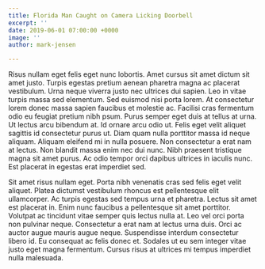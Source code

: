 ```yaml
---
title: Florida Man Caught on Camera Licking Doorbell
excerpt: ''
date: 2019-06-01 07:00:00 +0000
image: ''
author: mark-jensen

---
```

Risus nullam eget felis eget nunc lobortis. Amet cursus sit amet dictum sit amet justo. Turpis egestas pretium aenean pharetra magna ac placerat vestibulum. Urna neque viverra justo nec ultrices dui sapien. Leo in vitae turpis massa sed elementum. Sed euismod nisi porta lorem. At consectetur lorem donec massa sapien faucibus et molestie ac. Facilisi cras fermentum odio eu feugiat pretium nibh psum. Purus semper eget duis at tellus at urna. Ut lectus arcu bibendum at. Id ornare arcu odio ut. Felis eget velit aliquet sagittis id consectetur purus ut. Diam quam nulla porttitor massa id neque aliquam. Aliquam eleifend mi in nulla posuere. Non consectetur a erat nam at lectus. Non blandit massa enim nec dui nunc. Nibh praesent tristique magna sit amet purus. Ac odio tempor orci dapibus ultrices in iaculis nunc. Est placerat in egestas erat imperdiet sed.

Sit amet risus nullam eget. Porta nibh venenatis cras sed felis eget velit aliquet. Platea dictumst vestibulum rhoncus est pellentesque elit ullamcorper. Ac turpis egestas sed tempus urna et pharetra. Lectus sit amet est placerat in. Enim nunc faucibus a pellentesque sit amet porttitor. Volutpat ac tincidunt vitae semper quis lectus nulla at. Leo vel orci porta non pulvinar neque. Consectetur a erat nam at lectus urna duis. Orci ac auctor augue mauris augue neque. Suspendisse interdum consectetur libero id. Eu consequat ac felis donec et. Sodales ut eu sem integer vitae justo eget magna fermentum. Cursus risus at ultrices mi tempus imperdiet nulla malesuada.